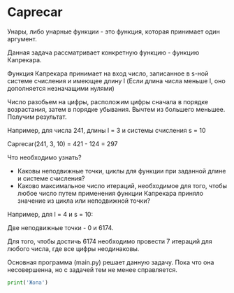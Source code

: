 # Caprecar

Унары, либо унарные функции - это функция, которая принимает один аргумент.

Данная задача рассматривает конкретную функцию - функцию Капрекара.

Функция Капрекара принимает на вход число, записанное в s-ной системе счисления и имеющее длину l (Если длина числа меньше l, оно дополняется незначащими нулями)

Число разобьем на цифры, расположим цифры сначала в порядке возрастания, затем в порядке убывания. Вычтем из большего меньшее. Получим результат.

Например, для числа 241, длины l = 3 и системы счисления s = 10

Caprecar(241, 3, 10) = 421 - 124 = 297

Что необходимо узнать?

* Каковы неподвижные точки, циклы для функции при заданной длине и системе счисления?
* Каково максимальное число итераций, необходимое для того, чтобы любое число путем применения функции Капрекара приняло значение из цикла или неподвижной точки?

Например, для l = 4 и s = 10:

Две неподвижные точки - 0 и 6174.

Для того, чтобы достичь 6174 необходимо провести 7 итераций для любого числа, где все цифры неодинаковы.

Основная программа (main.py) решает данную задачу. Пока что она несовершенна, но с задачей тем не менее справляется.

``` python
print('Жопа')
```
